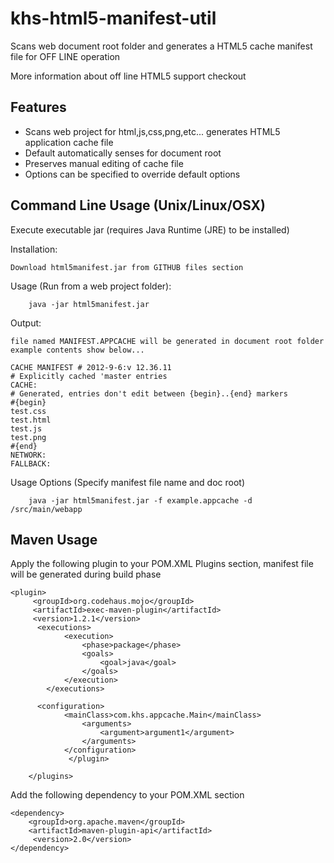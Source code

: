khs-html5-manifest-util
=======================

Scans web document root folder and generates a HTML5 cache manifest file for OFF LINE operation

More information about off line HTML5 support checkout 

Features
--------
 * Scans web project for html,js,css,png,etc... generates HTML5 application cache file
 * Default automatically senses for document root
 * Preserves manual editing of cache file
 * Options can be specified to override default options

Command Line Usage (Unix/Linux/OSX)
-----------------------------------
Execute executable jar (requires Java Runtime (JRE) to be installed)

Installation:

	Download html5manifest.jar from GITHUB files section

Usage (Run from a web project folder): 

		java -jar html5manifest.jar

Output: 

	file named MANIFEST.APPCACHE will be generated in document root folder 
	example contents show below...
	
	CACHE MANIFEST # 2012-9-6:v 12.36.11
	# Explicitly cached 'master entries 
	CACHE:
	# Generated, entries don't edit between {begin}..{end} markers
	#{begin}
	test.css
	test.html
	test.js
	test.png
	#{end}
	NETWORK:
	FALLBACK:
	
Usage Options (Specify manifest file name and doc root)

		java -jar html5manifest.jar -f example.appcache -d /src/main/webapp


Maven Usage
-----------

Apply the following plugin to your POM.XML Plugins section, manifest file will be generated during build phase

	<plugin>
         <groupId>org.codehaus.mojo</groupId>
         <artifactId>exec-maven-plugin</artifactId>
         <version>1.2.1</version>  
          <executions>
                <execution>
                    <phase>package</phase>
                    <goals>
                        <goal>java</goal>
                    </goals>
                </execution>
            </executions>
                
          <configuration>
                <mainClass>com.khs.appcache.Main</mainClass>
                    <arguments>
                        <argument>argument1</argument>
                    </arguments>
                </configuration> 
           		 </plugin>
      		       		
    	</plugins>


Add the following dependency to your POM.XML <dependencies> section

	<dependency>
   		<groupId>org.apache.maven</groupId>
   		<artifactId>maven-plugin-api</artifactId>
  		 <version>2.0</version>
	</dependency>









